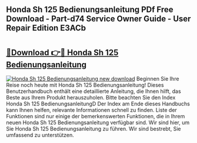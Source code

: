 ## Honda Sh 125 Bedienungsanleitung PDf Free Download - Part-d74 Service Owner Guide - User Repair Edition E3ACb

# <h2><a href="http://df4b0tq.blite.top/?on=Honda+Sh+125+Bedienungsanleitung">🔗Download 👉🔴 Honda Sh 125 Bedienungsanleitung</a></h2>

[![Honda Sh 125 Bedienungsanleitung new download](https://i.imgur.com/lujVjoI.png)](http://df4b0tq.blite.top/?on=Honda+Sh+125+Bedienungsanleitung)
Beginnen Sie Ihre Reise noch heute mit Honda Sh 125 Bedienungsanleitung! Dieses Benutzerhandbuch enthält eine detaillierte Anleitung, die Ihnen hilft, das Beste aus Ihrem Produkt herauszuholen. Bitte beachten Sie den Index Honda Sh 125 BedienungsanleitungD Der Index am Ende dieses Handbuchs kann Ihnen helfen, relevante Informationen schnell zu finden. Liste der Funktionen sind nur einige der bemerkenswerten Funktionen, die in Ihrem neuen Honda Sh 125 Bedienungsanleitung verfügbar sind. Wir sind hier, um Sie Honda Sh 125 Bedienungsanleitung zu führen. Wir sind bestrebt, Sie umfassend zu unterstützen.
